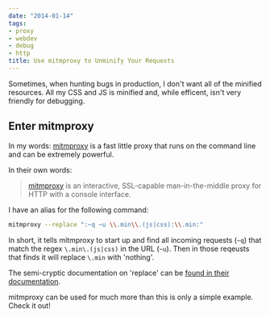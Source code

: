 ```yaml
---
date: "2014-01-14"
tags:
- proxy
- webdev
- debug
- http
title: Use mitmproxy to Unminify Your Requests
---
```


Sometimes, when hunting bugs in production, I don't want all of the minified
resources. All my CSS and JS is minified and, while efficent, isn't very
friendly for debugging.

## Enter mitmproxy

In my words: [mitmproxy][1] is a fast little proxy that runs on the command
line and can be extremely powerful.

In their own words:
> [mitmproxy][1] is an interactive, SSL-capable man-in-the-middle proxy for
> HTTP with a console interface.

I have an alias for the following command:

```bash
mitmproxy --replace ":~q ~u \\.min\\.(js|css):\\.min:"
```

In short, it tells mitmproxy to start up and find all incoming requests (`~q`)
that match the regex `\.min\.(js|css)` in the URL (`~u`). Then in those
reqeusts that finds it will replace `\.min` with 'nothing'.

The semi-cryptic documentation on 'replace' can be [found in their
documentation][2].

mitmproxy can be used for much more than this is only a simple example. Check
it out!

  [1]: http://mitmproxy.org/
  [2]: http://mitmproxy.org/doc/features/replacements.html

